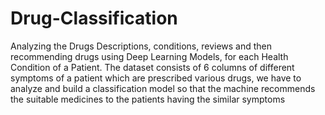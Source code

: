 # Drug-Classification


Analyzing the Drugs Descriptions, conditions, reviews and then recommending drugs using Deep Learning Models, for each Health Condition of a Patient. The dataset consists of 6 columns of different symptoms of a patient which are prescribed various drugs, we have to analyze and build a classification model so that the machine recommends the suitable medicines to the patients having the similar symptoms
